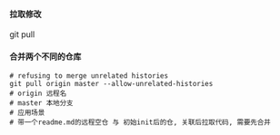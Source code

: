 #### 拉取修改
git pull

#### 合并两个不同的仓库
    # refusing to merge unrelated histories
    git pull origin master --allow-unrelated-histories
    # origin 远程名 
    # master 本地分支
    # 应用场景
    # 带一个readme.md的远程空仓 与 初始init后的仓, 关联后拉取代码, 需要先合并

